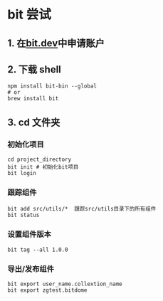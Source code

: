 # bit 尝试

## 1. 在[bit.dev](https://bit.dev/)中申请账户

## 2. 下载 shell

```shell
npm install bit-bin --global
# or
brew install bit
```

## 3. cd 文件夹

### 初始化项目

```shell
cd project_directory
bit init # 初始化bit项目
bit login
```

### 跟踪组件

```
bit add src/utils/*  跟踪src/utils目录下的所有组件
bit status
```

### 设置组件版本

```
bit tag --all 1.0.0
```

### 导出/发布组件

```
bit export user_name.collextion_name
bit export zgtest.bitdome
```
